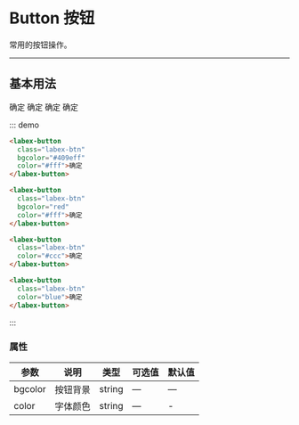# Button 按钮

常用的按钮操作。

----
## 基本用法
<labex-button class="labex-btn" bgcolor="#409eff" color="#fff">确定</labex-button>
<labex-button class="labex-btn" bgcolor="red" color="#fff">确定</labex-button>
<labex-button class="labex-btn" color="#ccc">确定</labex-button>
<labex-button class="labex-btn" color="blue">确定</labex-button>

::: demo

```html
<labex-button
  class="labex-btn"
  bgcolor="#409eff"
  color="#fff">确定
</labex-button>

<labex-button 
  class="labex-btn" 
  bgcolor="red" 
  color="#fff">确定
</labex-button>

<labex-button
  class="labex-btn"
  color="#ccc">确定
</labex-button>

<labex-button 
  class="labex-btn" 
  color="blue">确定
</labex-button>
```
:::


### 属性
| 参数      | 说明          | 类型      | 可选值                           | 默认值  |
|---------- |-------------- |---------- |--------------------------------  |-------- |
| bgcolor | 按钮背景 | string | — | — |
| color | 字体颜色 | string | — | - |

